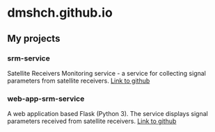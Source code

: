 # dmshch.github.io

## My projects

### srm-service

Satellite Receivers Monitoring service - a service for collecting signal parameters from satellite receivers. 
[Link to github](https://github.com/dmshch/srm-service)

### web-app-srm-service

A web application based Flask (Python 3). The service displays signal parameters received from satellite receivers. 
[Link to github](https://github.com/dmshch/web-app-srm-service)
